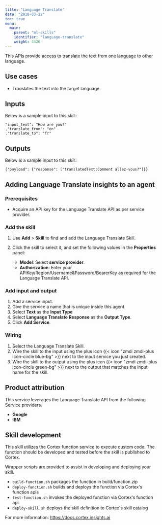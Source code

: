 ```yaml
---
title: "Language Translate"
date: "2018-03-22"
toc: true
menu:
  main:
    parent: "ml-skills"
    identifier: "language-translate"
    weight: 4420
---
```


This APIs provide access to translate the text from one language to other language.

## Use cases
- Translates the text into the target language.

## Inputs
Below is a sample input to this skill:

```
"input_text": "How are you?"
,"translate_from": "en"
,"translate_to": "fr"
```


## Outputs
Below is a sample input to this skill:

```
{"payload": {"response": ["translatedText:Comment allez-vous?"]}}
```

## Adding Language Translate insights to an agent
### Prerequisites
* Acquire an API key for the Language Translate API as per service provider.

### Add the skill
1. Use **Add** > **Skill** to find and add the Language Translate Skill.
2. Click the skill to select it, and set the following values in the **Properties** panel:
 
    * **Model**: Select **service provider**.
    * **Authorization**: Enter your APIKey/Region/Username&Password/BearerKey as required for the Language Translate API.

### Add input and output
1. Add a service input.
2. Give the service a name that is unique inside this agent.
3. Select **Text** as the **Input Type**
4. Select **Language Translate Response** as the **Output Type**.
5. Click **Add Service**.

### Wiring
1. Select the Language Translate Skill.
2. Wire the skill to the input using the plus icon {{< icon "zmdi zmdi-plus icon-circle blue-bg" >}} next to the input service you just created.
3. Wire the skill to the output using the plus icon {{< icon "zmdi zmdi-plus icon-circle green-bg" >}} next to the output that matches the input name for the skill.

## Product attribution
This service leverages the Language Translate API from the following Service providers.
* **Google**
* **IBM**

## Skill development
This skill utilizes the Cortex function service to execute custom code.
The function should be developed and tested before the skill is published to Cortex.
  
Wrapper scripts are provided to assist in developing and deploying your skill.
* `build-function.sh` packages the function in build/function.zip
* `deploy-function.sh` builds and deploys the function via Cortex's function apis
* `test-function.sh` invokes the deployed function via Cortex's function api
* `deploy-skill.sh` deploys the skill definition to Cortex's skill catalog

For more information: https://docs.cortex.insights.ai